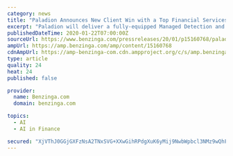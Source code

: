 ```yaml
---
category: news
title: "Paladion Announces New Client Win with a Top Financial Services Company"
excerpt: "Paladion will deliver a fully-equipped Managed Detection and Response Service that provides high speed cyber defense using Artificial Intelligence and Machine Learning. RESTON,"
publishedDateTime: 2020-01-22T07:00:00Z
sourceUrl: https://www.benzinga.com/pressreleases/20/01/p15160768/paladion-announces-new-client-win-with-a-top-financial-services-company
ampUrl: https://amp.benzinga.com/amp/content/15160768
cdnAmpUrl: https://amp-benzinga-com.cdn.ampproject.org/c/s/amp.benzinga.com/amp/content/15160768
type: article
quality: 24
heat: 24
published: false

provider:
  name: Benzinga.com
  domain: benzinga.com

topics:
  - AI
  - AI in Finance

secured: "XjVThJ0GGjGXFzNsA2TNxSVG+XXwGihRPdgXuK6yMij9NwbWpbcl3NMz9wQhFpeYD8Nf8ddOI7TJtsLSOh54zWJfCuvzYjmbGrSriyClFG92M/6MaduChyZP5ijtX9R1zmalSTa9NLefGcNVEMvk85WNLJEy42Ez7sM46RTC4siHipqoYS/3sHcYyEWkZebM5CCr8CMkcFPjgdsDJSaoJEUIPs/MqzzNUYORduoOgVrW7gcuQjl0UYceNnl+NFWRkABiLezuKPjw4AcRtFBmrOkwVdDjGtDa/CZtgxPeeEs=;F72tYz3quhN9XQxFdviuOg=="
---
```


